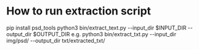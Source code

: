 # How to run extraction script
pip install psd_tools
python3 bin/extract_text.py --input_dir $INPUT_DIR --output_dir $OUTPUT_DIR
e.g. python3 bin/extract_txt.py --input_dir img/psd/ --output_dir txt/extracted_txt/


